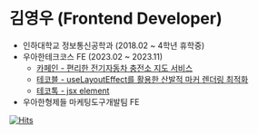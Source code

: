 # 김영우 (Frontend Developer)

- 인하대학교 정보통신공학과 (2018.02 ~ 4학년 휴학중)
- 우아한테크코스 FE (2023.02 ~ 2023.11)
  - [카페인 - 편리한 전기자동차 충전소 지도 서비스](https://carffe.in)
  - [테코블 - useLayoutEffect를 활용한 산발적 마커 렌더링 최적화](https://tecoble.techcourse.co.kr/post/2023-10-11-marker-rendering-optimization/)
  - [테코톡 - jsx element](https://www.youtube.com/watch?v=zFf2jQUksMQ)
- 우아한형제들 마케팅도구개발팀 FE

[![Hits](https://hits.seeyoufarm.com/api/count/incr/badge.svg?url=https%3A%2F%2Fgithub.com%2Fkyw0716&count_bg=%2379C83D&title_bg=%23555555&icon=&icon_color=%23E7E7E7&title=hits&edge_flat=false)](https://hits.seeyoufarm.com)
